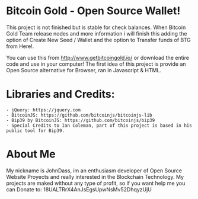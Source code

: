 # Bitcoin Gold - Open Source Wallet!
This project is not finished but is stable for check balances. When Bitcoin Gold Team release nodes and more information i will finish this adding the option of Create New Seed / Wallet and the option to Transfer funds of BTG from Here!.

You can use this from http://www.getbitcoingold.io/ or download the entire code and use in your computer!
The first idea of this project is provide an Open Source alternative for Browser, ran in Javascript & HTML.


 # Libraries and Credits:
	- jQuery: https://jquery.com
	- BitcoinJS: https://github.com/bitcoinjs/bitcoinjs-lib
	- Bip39 by BitcoinJS: https://github.com/bitcoinjs/bip39
	- Special Credits to Ian Coleman, part of this project is based in his public tool for Bip39.


 # About Me
My nickname is JohnDass, im an enthusiasm developer of Open Source Website Proyects and really interested in the Blockchain Technology.
My projects are maked without any type of profit, so if you want help me you can Donate to: 18UALTRrX4AnJsEgsUpwNsMv52DhqyzUjU
